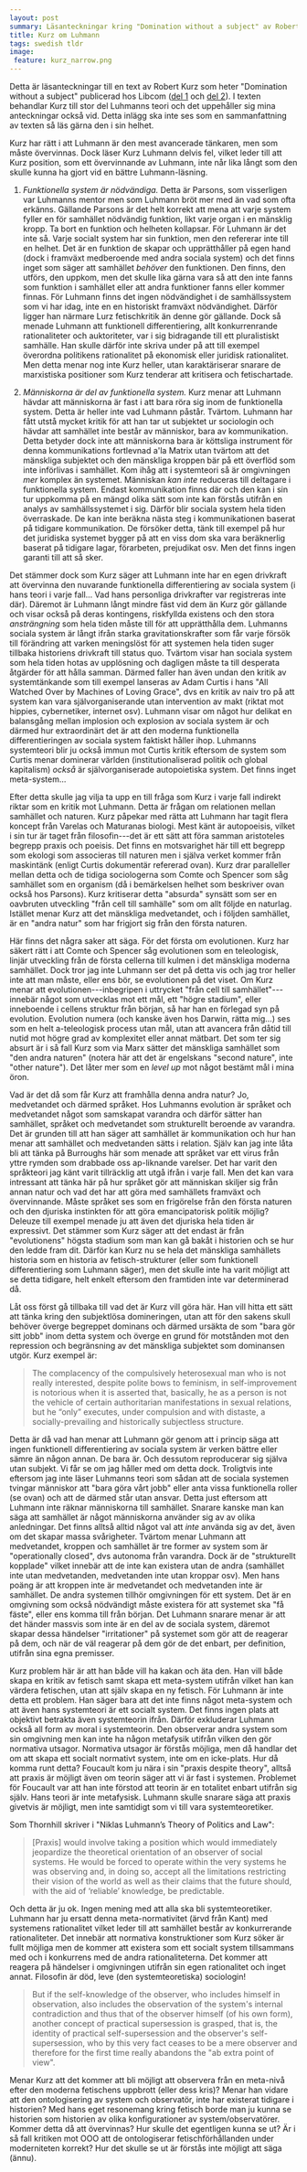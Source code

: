 ```yaml
---
layout: post
summary: Läsanteckningar kring "Domination without a subject" av Robert Kurz
title: Kurz om Luhmann
tags: swedish tldr
image:
 feature: kurz_narrow.png
---
```


Detta är läsanteckningar till en text av Robert Kurz som heter "Domination without a subject" publicerad hos Libcom ([del 1](https://libcom.org/library/domination-without-subject-part-one-robert-kurz) och [del 2](https://libcom.org/library/domination-without-subject-part-two-robert-kurz)). I texten behandlar Kurz till stor del Luhmanns teori och det uppehåller sig mina anteckningar också vid. Detta inlägg ska inte ses som en sammanfattning av texten så läs gärna den i sin helhet.


Kurz har rätt i att Luhmann är den mest avancerade tänkaren, men som måste övervinnas. Dock läser Kurz Luhmann delvis fel, vilket leder till att Kurz position, som ett övervinnande av Luhmann, inte når lika långt som den skulle kunna ha gjort vid en bättre Luhmann-läsning.

1) *Funktionella system är nödvändiga.* Detta är Parsons, som visserligen var Luhmanns mentor men som Luhmann bröt mer med än vad som ofta erkänns. Gällande Parsons är det helt korrekt att mena att varje system fyller en för samhället nödvändig funktion, likt varje organ i en mänsklig kropp. Ta bort en funktion och helheten kollapsar. För Luhmann är det inte så. Varje socialt system har sin funktion, men den refererar inte till en helhet. Det är en funktion de skapar och upprätthåller på egen hand (dock i framväxt medberoende med andra sociala system) och det finns inget som säger att samhället *behöver* den funktionen. Den finns, den utförs, den uppkom, men det skulle lika gärna vara så att den inte fanns som funktion i samhället eller att andra funktioner fanns eller kommer finnas. För Luhmann finns det ingen nödvändighet i de samhällssystem som vi har idag, inte en en historiskt framväxt nödvändighet. Därför ligger han närmare Lurz fetischkritik än denne gör gällande. Dock så menade Luhmann att funktionell differentiering, allt konkurrenrande rationaliteter och auktoriteter, var i sig bidragande till ett pluralistiskt samhälle. Han skulle därför inte skriva under på att till exempel överordna politikens rationalitet på ekonomisk eller juridisk rationalitet. Men detta menar nog inte Kurz heller, utan karaktäriserar snarare de marxistiska positioner som Kurz tenderar att kritisera och fetischartade.

2) *Människorna är del av funktionella system.* Kurz menar att Luhmann hävdar att människorna är fast i att bara röra sig inom de funktionella system. Detta är heller inte vad Luhmann påstår. Tvärtom. Luhmann har fått utstå mycket kritik för att han tar ut subjektet ur sociologin och hävdar att samhället inte består av människor, bara av kommunikation. Detta betyder dock inte att människorna bara är köttsliga instrument för denna kommunikations fortlevnad a'la Matrix utan tvärtom att det mänskliga subjektet och den mänskliga kroppen bär på ett överflöd som inte införlivas i samhället. Kom ihåg att i systemteori så är omgivningen *mer* komplex än systemet. Människan *kan inte* reduceras till deltagare i funktionella system. Endast kommunikation finns där och den kan i sin tur uppkomma på en mängd olika sätt som inte kan förstås utifrån en analys av samhällssystemet i sig. Därför blir sociala system hela tiden överraskade. De kan inte beräkna nästa steg i kommunikationen baserat på tidigare kommunikation. De försöker detta, tänk till exempel på hur det juridiska systemet bygger på att en viss dom ska vara beräknerlig baserat på tidigare lagar, förarbeten, prejudikat osv. Men det finns ingen garanti till att så sker.

Det stämmer dock som Kurz säger att Luhmann inte har en egen drivkraft att övervinna den nuvarande funktionella differentiering av sociala system (i hans teori i varje fall... Vad hans personliga drivkrafter var registreras inte där). Däremot är Luhmann långt mindre fäst vid dem än Kurz gör gällande och visar också på deras kontingens, riskfyllda existens och den stora *ansträngning* som hela tiden måste till för att upprätthålla dem. Luhmanns sociala system är långt ifrån starka gravitationskrafter som får varje försök till förändring att varken meningslöst för att systemen hela tiden suger tillbaka historiens drivkraft till status quo. Tvärtom visar han sociala system som hela tiden hotas av upplösning och dagligen måste ta till desperata åtgärder för att hålla samman. Därmed faller han även undan den kritik av systemtänkande som till exempel lanseras av Adam Curtis i hans "All Watched Over by Machines of Loving Grace", dvs en kritik av naiv tro på att system kan vara självorganiserande utan intervention av makt (riktat mot hippies, cybernetiker, internet osv). Luhmann visar om något hur delikat en balansgång mellan implosion och explosion av sociala system är och därmed hur extraordinärt det är att den moderna funktionella differentieringen av sociala system faktiskt håller ihop. Luhmanns systemteori blir ju också immun mot Curtis kritik eftersom de system som Curtis menar dominerar världen (institutionaliserad politik och global kapitalism) *också* är självorganiserade autopoietiska system. Det finns inget meta-system...

Efter detta skulle jag vilja ta upp en till fråga som Kurz i varje fall indirekt riktar som en kritik mot Luhmann. Detta är frågan om relationen mellan samhället och naturen. Kurz påpekar med rätta att Luhmann har tagit flera koncept från Varelas och Maturanas biologi. Mest känt är autopoeisis, vilket i sin tur är taget från filosofin---det är ett sätt att föra samman aristoteles begrepp praxis och poeisis. Det finns en motsvarighet här till ett begrepp som ekologi som associeras till naturen men i själva verket kommer från maskintänk (enligt Curtis dokumentär refererad ovan). Kurz drar paralleller mellan detta och de tidiga sociologerna som Comte och Spencer som såg samhället som en organism (då i bemärkelsen helhet som beskriver ovan också hos Parsons). Kurz kritiserar detta "absurda" synsätt som ser en oavbruten utveckling "från cell till samhälle" som om allt följde en naturlag. Istället menar Kurz att det mänskliga medvetandet, och i följden samhället, är en "andra natur" som har frigjort sig från den första naturen.

Här finns det några saker att säga. För det första om evolutionen. Kurz har säkert rätt i att Comte och Spencer såg evolutionen som en teleologisk, linjär utveckling från de första cellerna till kulmen i det mänskliga moderna samhället. Dock tror jag inte Luhmann ser det på detta vis och jag tror heller inte att man måste, eller ens bör, se evolutionen på det viset. Om Kurz menar att evolutionen---inbegripen i uttrycket "från cell till samhället"---innebär något som utvecklas mot ett mål, ett "högre stadium", eller inneboende i cellens struktur från början, så har han en förlegad syn på evolution. Evolution numera (och kanske även hos Darwin, rätta mig...) ses som en helt a-teleologisk process utan mål, utan att avancera från dåtid till nutid mot högre grad av komplexitet eller annat mätbart. Det som ter sig absurt är i så fall Kurz som via Marx sätter det mänskliga samhället som "den andra naturen" (notera här att det är engelskans "second nature", inte "other nature"). Det låter mer som en *level up* mot något bestämt mål i mina öron.

Vad är det då som får Kurz att framhålla denna andra natur? Jo, medvetandet och därmed språket. Hos Luhmanns evolution är språket och medvetandet något som samskapat varandra och därför sätter han samhället, språket och medvetandet som strukturellt beroende av varandra. Det är grunden till att han säger att samhället är kommunikation och hur han menar att samhället och medvetanden sätts i relation. Själv kan jag inte låta bli att tänka på Burroughs här som menade att språket var ett virus från yttre rymden som drabbade oss ap-liknande varelser. Det har varit den språkteori jag känt varit tillräcklig att utgå ifrån i varje fall. Men det kan vara intressant att tänka här på hur språket gör att människan skiljer sig från annan natur och vad det har att göra med samhällets framväxt och övervinnande. Måste språket ses som en frigörelse från den första naturen och den djuriska instinkten för att göra emancipatorisk politik möjlig? Deleuze till exempel menade ju att även det djuriska hela tiden är expressivt. Det stämmer som Kurz säger att det endast är från "evolutionens" högsta stadium som man kan gå bakåt i historien och se hur den ledde fram dit. Därför kan Kurz nu se hela det mänskliga samhällets historia som en historia av fetisch-strukturer (eller som funktionell differentiering som Luhmann säger), men det skulle inte ha varit möjligt att se detta tidigare, helt enkelt eftersom den framtiden inte var determinerad då.

Låt oss först gå tillbaka till vad det är Kurz vill göra här. Han vill hitta ett sätt att tänka kring den subjektlösa domineringen, utan att för den sakens skull behöver överge begreppet dominans och därmed ursäkta de som "bara gör sitt jobb" inom detta system och överge en grund för motstånden mot den repression och begränsning av det mänskliga subjektet som dominansen utgör. Kurz exempel är:

> The complacency of the compulsively heterosexual man who is not really interested, despite polite bows to feminism, in self-improvement is notorious when it is asserted that, basically, he as a person is not the vehicle of certain authoritarian manifestations in sexual relations, but he “only” executes, under compulsion and with distaste, a socially-prevailing and historically subjectless structure.

Detta är då vad han menar att Luhmann  gör genom att i princip säga att ingen funktionell differentiering av sociala system är verken bättre eller sämre än någon annan. De bara är. Och dessutom reproducerar sig själva utan subjekt. Vi får se om jag håller med om detta dock. Troligtvis inte eftersom jag inte läser Luhmanns teori som sådan att de sociala systemen tvingar människor att "bara göra vårt jobb" eller anta vissa funktionella roller (se ovan) och att de därmed står utan ansvar. Detta just eftersom att Luhmann inte räknar människorna till samhället. Snarare kanske man kan säga att samhället är något människorna använder sig av av olika anledningar. Det finns alltså alltid något val att *inte* använda sig av det, även om det skapar massa svårigheter. Tvärtom menar Luhmann att medvetandet, kroppen och samhället är tre former av system som är "operationally closed", dvs autonoma från varandra. Dock är de "strukturellt kopplade" vilket innebär att de inte kan existera utan de andra (samhället inte utan medvetanden, medvetanden inte utan kroppar osv). Men hans poäng är att kroppen inte är medvetandet och medvetanden inte är samhället. De andra systemen tillhör omgivningen för ett system. Det är en omgivning som också nödvändigt måste existera för att systemet ska "få fäste", eller ens komma till från början. Det Luhmann snarare menar är att det händer massvis som inte är en del av de sociala system, däremot skapar dessa händelser "irritationer" på systemet som gör att de reagerar på dem, och när de väl reagerar på dem gör de det enbart, per definition, utifrån sina egna premisser.

Kurz problem här är att han både vill ha kakan och äta den. Han vill både skapa en kritik av fetisch samt skapa ett meta-system utifrån vilket han kan värdera fetischen, utan att själv skapa en ny fetisch. För Luhmann är inte detta ett problem. Han säger bara att det inte finns något meta-system och att även hans systemteori är ett socialt system. Det finns ingen plats att objektivt betrakta även systemteorin ifrån. Därför exkluderar Luhmann också all form av moral i systemteorin. Den observerar andra system som sin omgivning men kan inte ha någon metafysik utifrån vilken den gör normativa utsagor. Normativa utsagor är förstås möjliga, men då handlar det om att skapa ett socialt normativt system, inte om en icke-plats. Hur då komma runt detta? Foucault kom ju nära i sin "praxis despite theory", alltså att praxis är möjligt även om teorin säger att vi är fast i systemen. Problemet för Foucault var att han inte förstod att teorin är en totalitet enbart utifrån sig själv. Hans teori är inte metafysisk. Luhmann skulle snarare säga att praxis givetvis är möjligt, men inte samtidigt som vi till vara systemteoretiker.

Som Thornhill skriver i "Niklas Luhmann’s Theory of Politics and Law":

> [Praxis] would involve taking a position which would immediately jeopardize the theoretical orientation of an observer of social systems. He would be forced to operate within the very systems he was observing and, in doing so, accept all the limitations restricting their vision of the world as well as their claims that the future should, with the aid of ‘reliable’ knowledge, be predictable.

Och detta är ju ok. Ingen mening med att alla ska bli systemteoretiker. Luhmann har ju ersatt denna meta-normativitet (ärvd från Kant) med systemens rationalitet vilket leder till att samhället består av konkurrerande rationaliteter. Det innebär att normativa konstruktioner som Kurz söker är fullt möjliga men de kommer att existera som ett socialt system tillsammans med och i konkurrens med de andra rationaliteterna. Det kommer att reagera på händelser i omgivningen utifrån sin egen rationalitet och inget annat. Filosofin är död, leve (den systemteoretiska) sociologin!

> But if the self-knowledge of the observer, who includes himself in observation, also includes the observation of the system's internal contradiction and thus that of the observer himself (of his own form), another concept of practical supersession is grasped, that is, the identity of practical self-supersession and the observer's self-supersession, who by this very fact ceases to be a mere observer and therefore for the first time really abandons the "ab extra point of view".

Menar Kurz att det kommer att bli möjligt att observera från en meta-nivå efter den moderna fetischens uppbrott (eller dess kris)? Menar han vidare att den ontologisering av system och observatör, inte har existerat tidigare i historien? Med hans eget resonemang kring fetisch borde man ju kunna se historien som historien av olika konfigurationer av system/observatörer. Kommer detta då att övervinnas? Hur skulle det egentligen kunna se ut? Är i så fall kritiken mot OOO att de ontologiserar fetischförhållanden under moderniteten korrekt? Hur det skulle se ut är förstås inte möjligt att säga (ännu).
